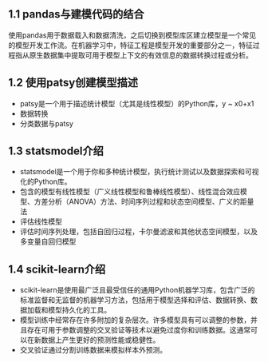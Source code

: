 
## 1.1 pandas与建模代码的结合
使用pandas用于数据载入和数据清洗，之后切换到模型库区建立模型是一个常见的模型开发工作流。在机器学习中，特征工程是模型开发的重要部分之一，特征过程指从原生数据集中提取可用于模型上下文的有效信息的数据转换过程或分析。

## 1.2 使用patsy创建模型描述
- patsy是一个用于描述统计模型（尤其是线性模型）的Python库，y ~ x0+x1
- 数据转换
- 分类数据与patsy

## 1.3 statsmodel介绍
- statsmodel是一个用于你和多种统计模型，执行统计测试以及数据探索和可视化的Python库。
- 包含的模型有线性模型（广义线性模型和鲁棒线性模型）、线性混合效应模型、方差分析（ANOVA）方法、时间序列过程和状态空间模型、广义的距量法
- 评估线性模型
- 评估时间序列处理，包括自回归过程，卡尔曼滤波和其他状态空间模型，以及多变量自回归模型

## 1.4 scikit-learn介绍
- scikit-learn是使用最广泛且最受信任的通用Python机器学习库，包含广泛的标准监督和无监督的机器学习方法，包括用于模型选择和评估、数据转换、数据加载和模型持久化的工具。
- 模型训练中经常存在许多附加的复杂层次。许多模型具有可以调整的参数，并且存在可用于参数调整的交叉验证等技术以避免过度你和训练数据。这通常可以在新数据上产生更好的预测性能或稳健性。
- 交叉验证通过分割训练数据来模拟样本外预测。
